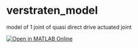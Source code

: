 # verstraten_model
model of 1 joint of quasi direct drive actuated joint

[![Open in MATLAB Online](https://www.mathworks.com/images/responsive/global/open-in-matlab-online.svg)](https://matlab.mathworks.com/open/github/v1?repo=AAImrit/verstraten_model)

